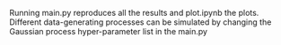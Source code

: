 Running main.py reproduces all the results and plot.ipynb the plots.
Different data-generating processes can be simulated by changing the Gaussian process hyper-parameter list in the main.py


